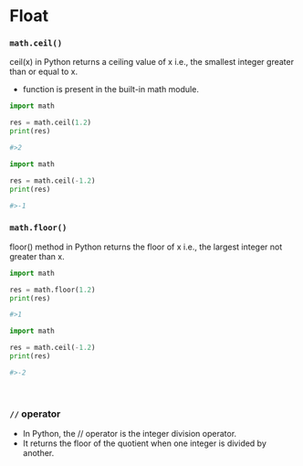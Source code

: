 
# Float

### `math.ceil()`

ceil(x) in Python returns a ceiling value of x i.e., the smallest integer greater than or equal to x.
- function is present in the built-in math module.


```python
import math

res = math.ceil(1.2)
print(res)

#>2
```

```python
import math

res = math.ceil(-1.2)
print(res)

#>-1
```

### `math.floor()`

floor() method in Python returns the floor of x i.e., the largest integer not greater than x. 


```python
import math

res = math.floor(1.2)
print(res)

#>1
```

```python
import math

res = math.ceil(-1.2)
print(res)

#>-2
```
<br/>

### `//` operator

- In Python, the // operator is the integer division operator. 
- It returns the floor of the quotient when one integer is divided by another.
